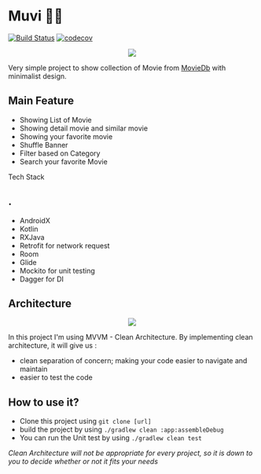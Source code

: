 Muvi :construction_worker::hammer:
=====
[![Build Status](https://travis-ci.com/andriiginting/Muvi.svg?branch=master)](https://travis-ci.com/andriiginting/Muvi)
[![codecov](https://codecov.io/gh/andriiginting/Muvi/branch/master/graph/badge.svg?token=JGB5AOHJRF)](https://codecov.io/gh/andriiginting/Muvi)
 
 <p align="center">
 <img src="/screenshot/Muvi-banner.png"/>
 </p>
 
Very simple project to show collection of Movie from [MovieDb](https://developers.themoviedb.org) with minimalist design.

Main Feature
-------------
* Showing List of Movie
* Showing detail movie and similar movie
* Showing your favorite movie
* Shuffle Banner
* Filter based on Category
* Search your favorite Movie

Tech Stack

.
----------
* AndroidX
* Kotlin
* RXJava
* Retrofit for network request
* Room
* Glide
* Mockito for unit testing
* Dagger for DI

Architecture
-----------
<p align="center" width="40%">
 <img src="/screenshot/design-arch.png"/>
</p>
 
In this project I'm using MVVM - Clean Architecture. By implementing clean architecture, it will give us :  
- clean separation of concern; making your code easier to navigate and maintain
- easier to test the code

How to use it?
------
- Clone this project using `git clone [url]`
- build the project by using `./gradlew clean :app:assembleDebug`
- You can run the Unit test by using `./gradlew clean test`

*Clean Architecture will not be appropriate for every project, so it is down to you to decide whether or not it fits your needs*
